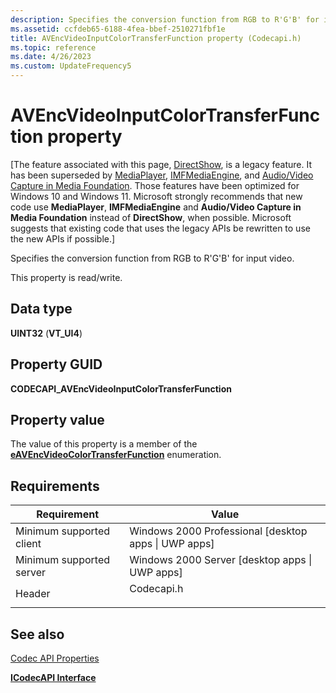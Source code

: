 ```yaml
---
description: Specifies the conversion function from RGB to R'G'B' for input video.
ms.assetid: ccfdeb65-6188-4fea-bbef-2510271fbf1e
title: AVEncVideoInputColorTransferFunction property (Codecapi.h)
ms.topic: reference
ms.date: 4/26/2023
ms.custom: UpdateFrequency5
---
```


# AVEncVideoInputColorTransferFunction property

\[The feature associated with this page, [DirectShow](/windows/win32/directshow/directshow), is a legacy feature. It has been superseded by [MediaPlayer](/uwp/api/Windows.Media.Playback.MediaPlayer), [IMFMediaEngine](/windows/win32/api/mfmediaengine/nn-mfmediaengine-imfmediaengine), and [Audio/Video Capture in Media Foundation](windows/win32/medfound/audio-video-capture-in-media-foundation). Those features have been optimized for Windows 10 and Windows 11. Microsoft strongly recommends that new code use **MediaPlayer**, **IMFMediaEngine** and **Audio/Video Capture in Media Foundation** instead of **DirectShow**, when possible. Microsoft suggests that existing code that uses the legacy APIs be rewritten to use the new APIs if possible.\]

Specifies the conversion function from RGB to R'G'B' for input video.

This property is read/write.

## Data type

**UINT32** (**VT\_UI4**)

## Property GUID

**CODECAPI\_AVEncVideoInputColorTransferFunction**

## Property value

The value of this property is a member of the [**eAVEncVideoColorTransferFunction**](/windows/desktop/api/codecapi/ne-codecapi-eavencvideocolortransferfunction) enumeration.

## Requirements



| Requirement | Value |
|-------------------------------------|---------------------------------------------------------------------------------------|
| Minimum supported client<br/> | Windows 2000 Professional \[desktop apps \| UWP apps\]<br/>                     |
| Minimum supported server<br/> | Windows 2000 Server \[desktop apps \| UWP apps\]<br/>                           |
| Header<br/>                   | <dl> <dt>Codecapi.h</dt> </dl> |



## See also

<dl> <dt>

[Codec API Properties](codec-api-properties.md)
</dt> <dt>

[**ICodecAPI Interface**](/windows/desktop/api/Strmif/nn-strmif-icodecapi)
</dt> </dl>

 

 




